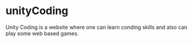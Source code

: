 # unityCoding
Unity Coding is a website where one can learn conding skills and also can play some web based games. 
